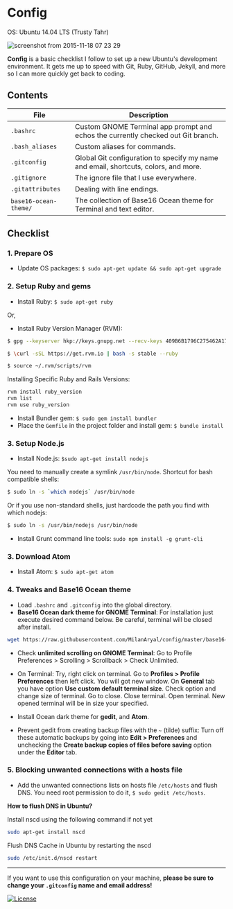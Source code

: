 # Config

OS: Ubuntu 14.04 LTS (Trusty Tahr)

![screenshot from 2015-11-18 07 23 29](https://cloud.githubusercontent.com/assets/9361180/11230366/6b83fc92-8dc6-11e5-810a-c37fabeb196a.png)

**Config** is a basic checklist I follow to set up a new Ubuntu's development environment. It gets me up to speed with Git, Ruby, GitHub, Jekyll, and more so I can more quickly get back to coding.

## Contents

| File | Description |
| --- | --- |
| `.bashrc` | Custom GNOME Terminal app prompt and echos the currently checked out Git branch. |
| `.bash_aliases` | Custom aliases for commands. |
| `.gitconfig` | Global Git configuration to specify my name and email, shortcuts, colors, and more. |
| `.gitignore` | The ignore file that I use everywhere. |
| `.gitattributes` | Dealing with line endings. |
| `base16-ocean-theme/` | The collection of Base16 Ocean theme for Terminal and text editor. |

## Checklist

### 1. Prepare OS

* Update OS packages: `$ sudo apt-get update && sudo apt-get upgrade`

### 2. Setup Ruby and gems

* Install Ruby: `$ sudo apt-get ruby`

Or,

*  Install Ruby Version Manager (RVM):

``` bash
$ gpg --keyserver hkp://keys.gnupg.net --recv-keys 409B6B1796C275462A1703113804BB82D39DC0E3

$ \curl -sSL https://get.rvm.io | bash -s stable --ruby

$ source ~/.rvm/scripts/rvm
```

Installing Specific Ruby and Rails Versions:

``` bash
rvm install ruby_version
rvm list
rvm use ruby_version
```

* Install Bundler gem: `$ sudo gem install bundler`
* Place the `Gemfile` in the project folder and install gem: `$ bundle install`

### 3. Setup Node.js

* Install Node.js: `$sudo apt-get install nodejs`

You need to manually create a symlink `/usr/bin/node`. Shortcut for bash compatible shells:

``` bash
$ sudo ln -s `which nodejs` /usr/bin/node
```

Or if you use non-standard shells, just hardcode the path you find with which nodejs:

``` bash
$ sudo ln -s /usr/bin/nodejs /usr/bin/node
```

* Install Grunt command line tools: `sudo npm install -g grunt-cli`

### 3. Download Atom

* Install Atom: `$ sudo apt-get atom`

### 4. Tweaks and Base16 Ocean theme

* Load `.bashrc` and `.gitconfig` into the global directory.
* **Base16 Ocean dark theme for GNOME Terminal**: For installation just execute desired command below. Be careful, terminal will be closed after install.

``` bash
wget https://raw.githubusercontent.com/MilanAryal/config/master/base16-ocean-theme/gnome-terminal/base16-ocean.dark.sh && . base16-ocean.dark.sh
```

* Check **unlimited scrolling on GNOME Terminal**: Go to Profile Preferences > Scrolling > Scrollback > Check Unlimited.

* On Terminal: Try, right click on terminal. Go to **Profiles > Profile Preferences** then left click. You will got new window. On **General** tab you have option **Use custom default terminal size**. Check option and change size of terminal. Go to close. Close terminal. Open terminal. New opened terminal will be in size your specified.

* Install Ocean dark theme for **gedit**, and **Atom**.

* Prevent gedit from creating backup files with the `~` (tilde) suffix: Turn off these automatic backups by going into **Edit > Preferences** and unchecking the **Create backup copies of files before saving** option under the **Editor** tab.

### 5. Blocking unwanted connections with a hosts file

* Add the unwanted connections lists on hosts file `/etc/hosts` and flush DNS. You need root permission to do it, `$ sudo gedit /etc/hosts`.

**How to flush DNS in Ubuntu?**

Install nscd using the following command if not yet

``` bash
sudo apt-get install nscd
```

Flush DNS Cache in Ubuntu by restarting the nscd

``` bash
sudo /etc/init.d/nscd restart
```
---

If you want to use this configuration on your machine, **please be sure to change your `.gitconfig` name and email address!**

[![License](https://img.shields.io/github/license/MilanAryal/config.svg?branch=master)](https://github.com/MilanAryal/config/blob/master/LICENSE)
